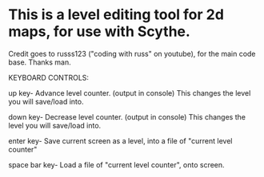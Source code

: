 # This is a level editing tool for 2d maps, for use with Scythe.
Credit goes to russs123 ("coding with russ" on youtube), for the main code base. Thanks man.

KEYBOARD CONTROLS:

up key- Advance level counter. (output in console)
	This changes the level you will save/load into.

down key- Decrease level counter. (output in console)
	This changes the level you will save/load into.

enter key- Save current screen as a level, into a file of "current level counter"

space bar key- Load a file of "current level counter", onto screen.